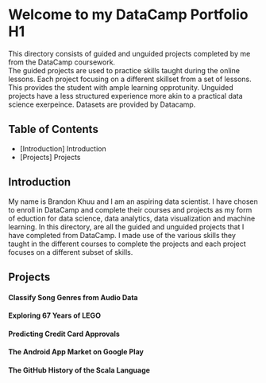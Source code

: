 # Welcome to my DataCamp Portfolio H1

<p>This directory consists of guided and unguided projects completed by me from the DataCamp coursework.<br>
The guided projects are used to practice skills taught during the online lessons.  Each project focusing on a different skillset from a set of lessons.  This provides the student with ample learning opprotunity.  Unguided projects have a less structured experience more akin to a practical data science exerpeince.  Datasets are provided by Datacamp.</p>

## Table of Contents

* [Introduction] Introduction
* [Projects] Projects

## Introduction
My name is Brandon Khuu and I am an aspiring data scientist.  I have chosen to enroll in DataCamp and complete their courses and projects as my form of eduction for data science, data analytics, data visualization and machine learning.  In this directory, are all the guided and unguided projects that I have completed from DataCamp.  I made use of the various skills they taught in the different courses to complete the projects and each project focuses on a different subset of skills.  

## Projects

#### Classify Song Genres from Audio Data

#### Exploring 67 Years of LEGO

#### Predicting Credit Card Approvals

#### The Android App Market on Google Play

#### The GitHub History of the Scala Language